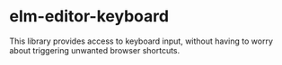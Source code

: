 # elm-editor-keyboard

This library provides access to keyboard input, without having to worry about triggering unwanted browser shortcuts.
